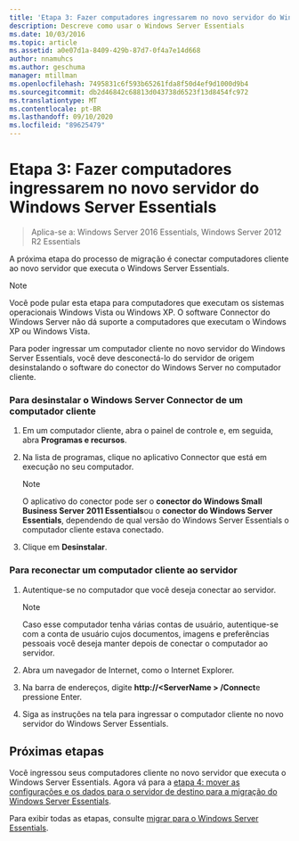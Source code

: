 ```yaml
---
title: 'Etapa 3: Fazer computadores ingressarem no novo servidor do Windows Server Essentials'
description: Descreve como usar o Windows Server Essentials
ms.date: 10/03/2016
ms.topic: article
ms.assetid: a0e07d1a-8409-429b-87d7-0f4a7e14d668
author: nnamuhcs
ms.author: geschuma
manager: mtillman
ms.openlocfilehash: 7495831c6f593b65261fda8f50d4ef9d1000d9b4
ms.sourcegitcommit: db2d46842c68813d043738d6523f13d8454fc972
ms.translationtype: MT
ms.contentlocale: pt-BR
ms.lasthandoff: 09/10/2020
ms.locfileid: "89625479"
---
```

# <a name="step-3-join-computers-to-the-new-windows-server-essentials-server"></a>Etapa 3: Fazer computadores ingressarem no novo servidor do Windows Server Essentials

>Aplica-se a: Windows Server 2016 Essentials, Windows Server 2012 R2 Essentials

A próxima etapa do processo de migração é conectar computadores cliente ao novo servidor que executa o Windows Server Essentials.

> [!NOTE]
>  Você pode pular esta etapa para computadores que executam os sistemas operacionais Windows Vista ou Windows XP. O software Connector do Windows Server não dá suporte a computadores que executam o Windows XP ou Windows Vista.

 Para poder ingressar um computador cliente no novo servidor do Windows Server Essentials, você deve desconectá-lo do servidor de origem desinstalando o software do conector do Windows Server no computador cliente.

### <a name="to-uninstall-windows-server-connector-on-a-client-computer"></a>Para desinstalar o Windows Server Connector de um computador cliente

1.  Em um computador cliente, abra o painel de controle e, em seguida, abra **Programas e recursos**.

2.  Na lista de programas, clique no aplicativo Connector que está em execução no seu computador.

    > [!NOTE]
    >  O aplicativo do conector pode ser o **conector do Windows Small Business Server 2011 Essentials**ou o **conector do Windows Server Essentials**, dependendo de qual versão do Windows Server Essentials o computador cliente estava conectado.

3.  Clique em **Desinstalar**.

### <a name="to-reconnect-a-client-computer-to-the-server"></a>Para reconectar um computador cliente ao servidor

1.  Autentique-se no computador que você deseja conectar ao servidor.

    > [!NOTE]
    >  Caso esse computador tenha várias contas de usuário, autentique-se com a conta de usuário cujos documentos, imagens e preferências pessoais você deseja manter depois de conectar o computador ao servidor.

2.  Abra um navegador de Internet, como o Internet Explorer.

3.  Na barra de endereços, digite **http://<ServerName \> /Connect**e pressione Enter.

4.  Siga as instruções na tela para ingressar o computador cliente no novo servidor do Windows Server Essentials.

## <a name="next-steps"></a>Próximas etapas
 Você ingressou seus computadores cliente no novo servidor que executa o Windows Server Essentials. Agora vá para a [etapa 4: mover as configurações e os dados para o servidor de destino para a migração do Windows Server Essentials](Step-4--Move-settings-and-data-to-the-Destination-Server-for-Windows-Server-Essentials-migration.md).


Para exibir todas as etapas, consulte [migrar para o Windows Server Essentials](Migrate-from-Previous-Versions-to-Windows-Server-Essentials-or-Windows-Server-Essentials-Experience.md).

